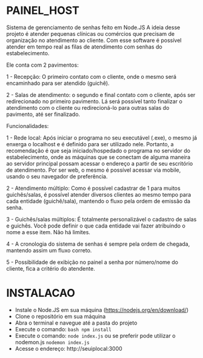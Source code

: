 # PAINEL_HOST
Sistema de gerenciamento de senhas feito em Node.JS
A ideia desse projeto é atender pequenas clínicas ou comércios que precisam de organização no atendimento ao cliente.
Com esse software é possível atender em tempo real as filas de atendimento com senhas do estabelecimento.

Ele conta com 2 pavimentos:

1 - Recepção: O primeiro contato com o cliente, onde o mesmo será encaminhado para ser atendido (guichê).

2 - Salas de atendimento: o segundo e final contato com o cliente, após ser redirecionado no primeiro pavimento. Lá será possível tanto finalizar o atendimento com o cliente ou redirecioná-lo para outras salas do pavimento, até ser finalizado.

Funcionalidades:

1 - Rede local: Após iniciar o programa no seu executável (.exe), o mesmo já enxerga o localhost e é definido para ser utilizado nele. Portanto, a recomendação é que seja iniciado/hospedado o programa no servidor do estabelecimento, onde as máquinas que se conectam de alguma maneira ao servidor principal possam acessar o endereço a partir de seu escritório de atendimento. Por ser web, o mesmo é possível acessar via mobile, usando o seu navegador de preferência.

2 - Atendimento múltiplo: Como é possível cadastrar de 1 para muitos guichês/salas, é possível atender diversos clientes ao mesmo tempo para cada entidade (guichê/sala), mantendo o fluxo pela ordem de emissão da senha.

3 - Guichês/salas múltiplos: É totalmente personalizável o cadastro de salas e guichês. Você pode definir o que cada entidade vai fazer atribuindo o nome a esse item. Não há limites.

4 - A cronologia do sistema de senhas é sempre pela ordem de chegada, mantendo assim um fluxo correto.

5 - Possibilidade de exibição no painel a senha por número/nome do cliente, fica a critério do atendente.


# INSTALACAO

- Instale o Node.JS em sua máquina (https://nodejs.org/en/download/)
- Clone o repositório em sua máquina
- Abra o terminal e navegue até a pasta do projeto
- Execute o comando: ```bash
  npm install```
- Execute o comando: ```node index.js``` ou se preferir pode utilizar o nodemon.js ```nodemon index.js```
- Acesse o endereço: http://seuiplocal:3000
